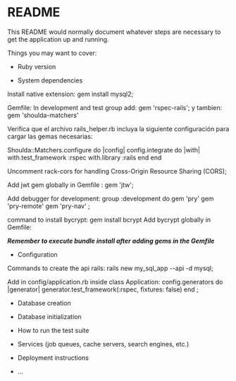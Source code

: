 # README


This README would normally document whatever steps are necessary to get the
application up and running.

Things you may want to cover:

* Ruby version

* System dependencies

Install native extension: gem install mysql2;

Gemfile: 
In development and test group add: gem 'rspec-rails';
y tambien: gem 'shoulda-matchers'

Verifica que el archivo rails_helper.rb incluya la siguiente configuración para cargar las gemas necesarias:  

 Shoulda::Matchers.configure do |config|
  config.integrate do |with|
    with.test_framework :rspec
    with.library :rails
  end
end

Uncomment rack-cors for handling Cross-Origin Resource Sharing (CORS);

Add jwt gem globally in Gemfile : gem 'jtw';

Add debugger for development:
group :development do
  gem 'pry'
  gem 'pry-remote'
  gem 'pry-nav'
;

command to install bycrypt: gem install bcrypt
Add bycrypt globally in Gemfile: 

***Remember to execute bundle install after adding gems in the Gemfile***

* Configuration

Commands to create the api rails: rails new my_sql_app --api -d mysql;

Add in config/application.rb inside class Application: 
    config.generators do |generator|
      generator.test_framework(:rspec, fixtures: false)
    end
;

* Database creation

* Database initialization

* How to run the test suite

* Services (job queues, cache servers, search engines, etc.)

* Deployment instructions

* ...
